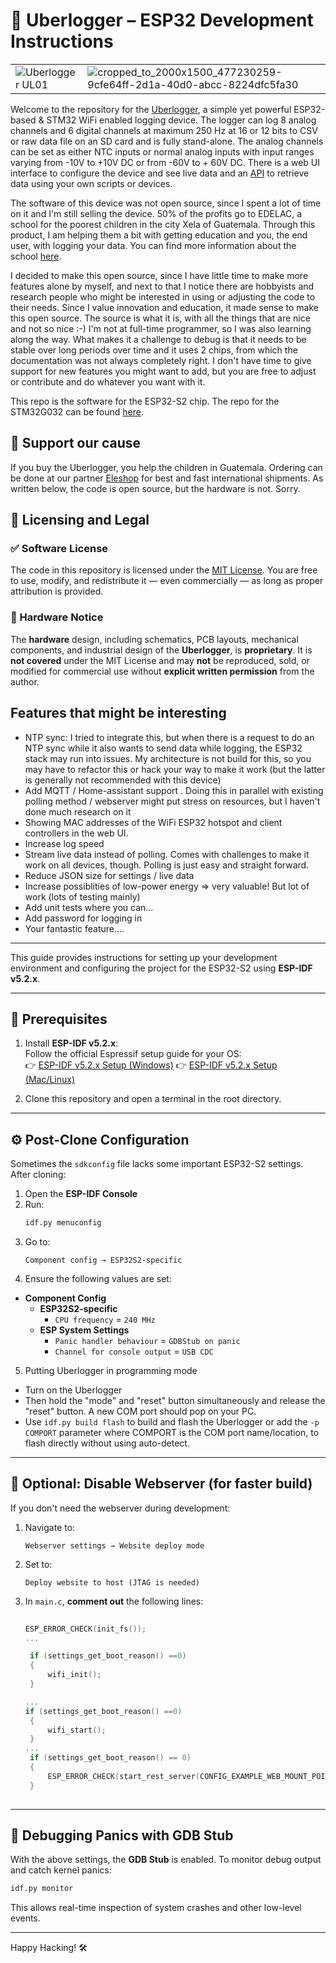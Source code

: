# 🧠 Uberlogger – ESP32 Development Instructions

| | |
|---|---|
| ![Uberlogger UL01](https://github.com/user-attachments/assets/0152f741-67ca-4d7e-8d23-f9b1f567e315) | ![cropped_to_2000x1500_477230259-9cfe64ff-2d1a-40d0-abcc-8224dfc5fa30](https://github.com/user-attachments/assets/6eb20049-7d64-4672-af0b-c1cea997191f)|


Welcome to the  repository for the [Uberlogger](https://www.uberlogger.com), a simple yet powerful ESP32-based & STM32 WiFi enabled logging device. The logger can log 8 analog channels and 6 digital channels at maximum 250 Hz at 16 or 12 bits to CSV or raw data file on an SD card and is fully stand-alone. The analog channels can be set as either NTC inputs or normal analog inputs with input ranges varying from -10V to +10V DC or from -60V to + 60V DC. There is a web UI interface to configure the device and see live data and an [API](https://docs.uberlogger.com/api) to retrieve data using your own scripts or devices.

The software of this device was not open source, since I spent a lot of time on it and I'm still selling the device. 50% of the profits go to EDELAC, a school for the poorest children in the city Xela of Guatemala. Through this product, I am helping them a bit with getting education and you, the end user, with logging your data. You can find more information about the school [here](https://edelac.org/). 

I decided to make this open source, since I have little time to make more features alone by myself, and next to that I notice there are hobbyists and research people who might be interested in using or adjusting the code to their needs. Since I value innovation and education, it made sense to make this open source. The source is what it is, with all the things that are nice and not so nice :-) I'm not at full-time programmer, so I was also learning along the way. What makes it a challenge to debug is that it needs to be stable over long periods over time and it uses 2 chips, from which the documentation was not always completely right. I don't have time to give support for new features you might want to add, but you are free to adjust or contribute and do whatever you want with it. 

This repo is the software for the ESP32-S2 chip. The repo for the STM32G032 can be found [here](https://github.com/paulusTecnion/uberlogger-stm32). 

## 💖 Support our cause

If you buy the Uberlogger, you help the children in Guatemala. Ordering can be done at our partner [Eleshop](https://eleshop.eu/uberloggerul01.html) for best and fast international shipments. As written below, the code is open source, but the hardware is not. Sorry. 

## 📄 Licensing and Legal

### ✅ Software License

The code in this repository is licensed under the [MIT License](LICENSE). You are free to use, modify, and redistribute it — even commercially — as long as proper attribution is provided.

### 🚫 Hardware Notice

The **hardware** design, including schematics, PCB layouts, mechanical components, and industrial design of the **Uberlogger**, is **proprietary**. It is **not covered** under the MIT License and may **not** be reproduced, sold, or modified for commercial use without **explicit written permission** from the author. 

## Features that might be interesting

- NTP sync: I tried to integrate this, but when there is a request to do an NTP sync while it also wants to send data while logging, the ESP32 stack may run into issues. My architecture is not build for this, so you may have to refactor this or hack your way to make it work (but the latter is generally not recommended with this device)
- Add MQTT / Home-assistant support . Doing this in parallel with existing polling method / webserver might put stress on resources, but I haven't done much research on it
- Showing MAC addresses of the WiFi ESP32 hotspot and client controllers in the web UI.
- Increase log speed
- Stream live data instead of polling. Comes with challenges to make it work on all devices, though. Polling is just easy and straight forward.
- Reduce JSON size for settings / live data
- Increase possiblities of low-power energy => very valuable! But lot of work (lots of testing mainly)
- Add unit tests where you can...
- Add password for logging in
- Your fantastic feature....


---

This guide provides instructions for setting up your development environment and configuring the project for the ESP32-S2 using **ESP-IDF v5.2.x**.

---

## 🚀 Prerequisites

1. Install **ESP-IDF v5.2.x**:  
   Follow the official Espressif setup guide for your OS:  
   👉 [ESP-IDF v5.2.x Setup (Windows)](https://docs.espressif.com/projects/esp-idf/en/release-v5.2/esp32/get-started/windows-setup.html)
   👉 [ESP-IDF v5.2.x Setup (Mac/Linux)](https://docs.espressif.com/projects/esp-idf/en/release-v5.2/esp32/get-started/linux-macos-setup.html)

3. Clone this repository and open a terminal in the root directory.

---

## ⚙️ Post-Clone Configuration

Sometimes the `sdkconfig` file lacks some important ESP32-S2 settings. After cloning:

1. Open the **ESP-IDF Console**
2. Run:
   ```bash
   idf.py menuconfig
   ```
3. Go to:
   ```
   Component config → ESP32S2-specific
   ```
4. Ensure the following values are set:

- **Component Config**
  - **ESP32S2-specific**
    - `CPU frequency` = `240 MHz`
  - **ESP System Settings**
    - `Panic handler behaviour` = `GDBStub on panic`
    - `Channel for console output` = `USB CDC`
5. Putting Uberlogger in programming mode

 - Turn on the Uberlogger
 - Then hold the "mode" and "reset" button simultaneously and release the "reset" button. A new COM port should pop on your PC.
 - Use ```idf.py build flash``` to build and flash the Uberlogger or add the ```-p COMPORT``` parameter where COMPORT is the COM port name/location, to flash directly without using auto-detect.
---



## 🧪 Optional: Disable Webserver (for faster build)

If you don't need the webserver during development:

1. Navigate to:
   ```
   Webserver settings → Website deploy mode
   ```
2. Set to:

   ```
   Deploy website to host (JTAG is needed)
   ```

3. In `main.c`, **comment out** the following lines:
   ```c
  
   ESP_ERROR_CHECK(init_fs());
   ...
   
    if (settings_get_boot_reason() ==0)
    {
        wifi_init();
    }

   ...
   if (settings_get_boot_reason() ==0)
    {
        wifi_start();
    }
   ...
    if (settings_get_boot_reason() == 0)
    {
        ESP_ERROR_CHECK(start_rest_server(CONFIG_EXAMPLE_WEB_MOUNT_POINT));
    }
  
   ```

---

## 🐞 Debugging Panics with GDB Stub

With the above settings, the **GDB Stub** is enabled. To monitor debug output and catch kernel panics:

```bash
idf.py monitor
```

This allows real-time inspection of system crashes and other low-level events.

---



Happy Hacking! 🛠️
